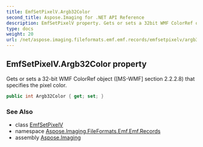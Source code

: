 ```yaml
---
title: EmfSetPixelV.Argb32Color
second_title: Aspose.Imaging for .NET API Reference
description: EmfSetPixelV property. Gets or sets a 32bit WMF ColorRef object MSWMF section 2.2.2.8 that specifies the pixel color
type: docs
weight: 20
url: /net/aspose.imaging.fileformats.emf.emf.records/emfsetpixelv/argb32color/
---
```

## EmfSetPixelV.Argb32Color property

Gets or sets a 32-bit WMF ColorRef object ([MS-WMF] section 2.2.2.8) that specifies the pixel color.

```csharp
public int Argb32Color { get; set; }
```

### See Also

* class [EmfSetPixelV](../)
* namespace [Aspose.Imaging.FileFormats.Emf.Emf.Records](../../emfsetpixelv/)
* assembly [Aspose.Imaging](../../../)


